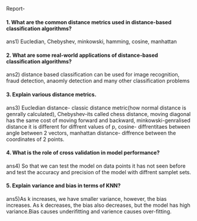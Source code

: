 Report-
#### 1. What are the common distance metrics used in distance-based classification algorithms? 

ans1) Eucledian, Chebyshev, minkowski, hamming, cosine, manhattan

#### 2. What are some real-world applications of distance-based classification algorithms?
ans2) distance based classification can be used for image recognition, fraud detection, anaomly detection and many other classification problems

#### 3. Explain various distance metrics. 

ans3) Eucledian distance- classic distance metric(how normal distance is genrally calculated), Chebyshev-its called chess distance, moving diagonal has the same cost of moving forward and backward, minkowski-genralised distance it is different for diffrent values of p, cosine- diffrentitaes between angle between 2 vectors, manhattan distance- diffrence between the coordinates of 2 points.

#### 4. What is the role of cross validation in model performance? 

ans4) So that we can test the model on data points it has not seen before and test the accuracy and precision of the model with diffrent samplet sets.

#### 5. Explain variance and bias in terms of KNN? 

ans5)As k increases, we have smaller variance, however, the bias increases. As k decreases, the bias also decreases, but the model has high variance.Bias causes underifitting and varience causes over-fitting. 
